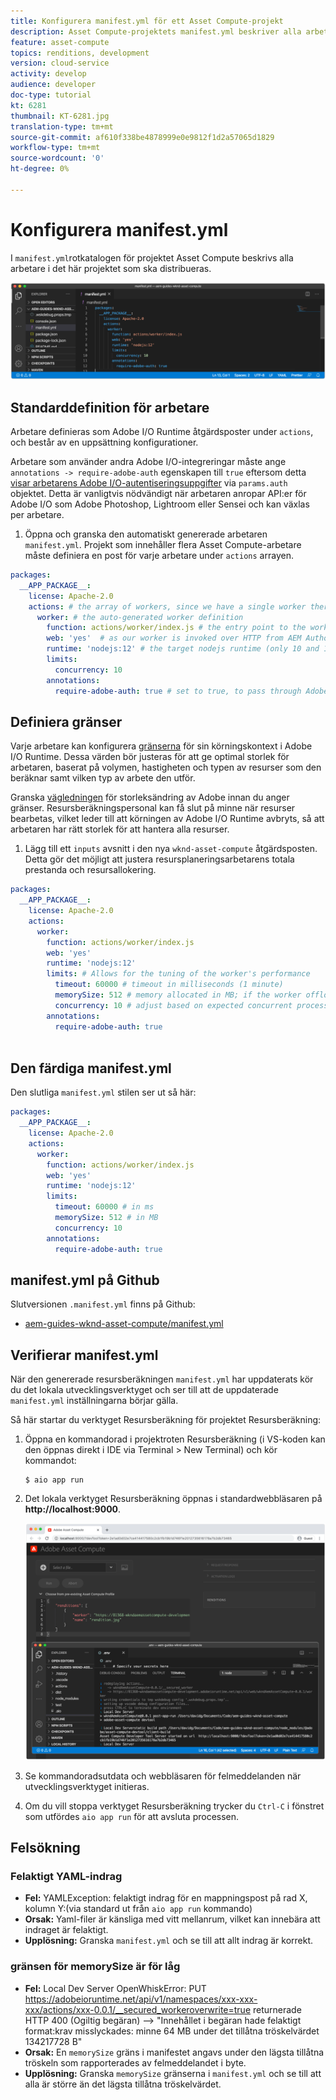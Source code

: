 ```yaml
---
title: Konfigurera manifest.yml för ett Asset Compute-projekt
description: Asset Compute-projektets manifest.yml beskriver alla arbetare i det här projektet som ska distribueras.
feature: asset-compute
topics: renditions, development
version: cloud-service
activity: develop
audience: developer
doc-type: tutorial
kt: 6281
thumbnail: KT-6281.jpg
translation-type: tm+mt
source-git-commit: af610f338be4878999e0e9812f1d2a57065d1829
workflow-type: tm+mt
source-wordcount: '0'
ht-degree: 0%

---
```



# Konfigurera manifest.yml

I `manifest.yml`rotkatalogen för projektet Asset Compute beskrivs alla arbetare i det här projektet som ska distribueras.

![manifest.yml](./assets/manifest/manifest.png)

## Standarddefinition för arbetare

Arbetare definieras som Adobe I/O Runtime åtgärdsposter under `actions`, och består av en uppsättning konfigurationer.

Arbetare som använder andra Adobe I/O-integreringar måste ange `annotations -> require-adobe-auth` egenskapen till `true` eftersom detta [visar arbetarens Adobe I/O-autentiseringsuppgifter](https://docs.adobe.com/content/help/en/asset-compute/using/extend/develop-custom-application.html#access-adobe-apis) via `params.auth` objektet. Detta är vanligtvis nödvändigt när arbetaren anropar API:er för Adobe I/O som Adobe Photoshop, Lightroom eller Sensei och kan växlas per arbetare.

1. Öppna och granska den automatiskt genererade arbetaren `manifest.yml`. Projekt som innehåller flera Asset Compute-arbetare måste definiera en post för varje arbetare under `actions` arrayen.

```yml
packages:
  __APP_PACKAGE__:
    license: Apache-2.0
    actions: # the array of workers, since we have a single worker there is only one entry beneath actions
      worker: # the auto-generated worker definition
        function: actions/worker/index.js # the entry point to the worker 
        web: 'yes'  # as our worker is invoked over HTTP from AEM Author service
        runtime: 'nodejs:12' # the target nodejs runtime (only 10 and 12 are supported)
        limits:
          concurrency: 10
        annotations:
          require-adobe-auth: true # set to true, to pass through Adobe I/O access token/client id via params.auth in the worker, typically required when the worker calls out to Adobe I/O APIs such as the Adobe Photoshop, Lightroom or Sensei APIs.
```

## Definiera gränser

Varje arbetare kan konfigurera [gränserna](https://www.adobe.io/apis/experienceplatform/runtime/docs.html#!adobedocs/adobeio-runtime/master/guides/system_settings.md) för sin körningskontext i Adobe I/O Runtime. Dessa värden bör justeras för att ge optimal storlek för arbetaren, baserat på volymen, hastigheten och typen av resurser som den beräknar samt vilken typ av arbete den utför.

Granska [vägledningen](https://docs.adobe.com/content/help/en/asset-compute/using/extend/develop-custom-application.html#sizing-workers) för storleksändring av Adobe innan du anger gränser. Resursberäkningspersonal kan få slut på minne när resurser bearbetas, vilket leder till att körningen av Adobe I/O Runtime avbryts, så att arbetaren har rätt storlek för att hantera alla resurser.

1. Lägg till ett `inputs` avsnitt i den nya `wknd-asset-compute` åtgärdsposten. Detta gör det möjligt att justera resursplaneringsarbetarens totala prestanda och resursallokering.

```yml
packages:
  __APP_PACKAGE__:
    license: Apache-2.0
    actions: 
      worker:
        function: actions/worker/index.js 
        web: 'yes' 
        runtime: 'nodejs:12'
        limits: # Allows for the tuning of the worker's performance
          timeout: 60000 # timeout in milliseconds (1 minute)
          memorySize: 512 # memory allocated in MB; if the worker offloads heavy computational work to other Web services this number can be reduced
          concurrency: 10 # adjust based on expected concurrent processing and timeout 
        annotations:
          require-adobe-auth: true
           
```

## Den färdiga manifest.yml

Den slutliga `manifest.yml` stilen ser ut så här:

```yml
packages:
  __APP_PACKAGE__:
    license: Apache-2.0
    actions: 
      worker:
        function: actions/worker/index.js 
        web: 'yes' 
        runtime: 'nodejs:12'
        limits:
          timeout: 60000 # in ms
          memorySize: 512 # in MB
          concurrency: 10 
        annotations:
          require-adobe-auth: true
```

## manifest.yml på Github

Slutversionen `.manifest.yml` finns på Github:

+ [aem-guides-wknd-asset-compute/manifest.yml](https://github.com/adobe/aem-guides-wknd-asset-compute/blob/master/manifest.yml)


## Verifierar manifest.yml

När den genererade resursberäkningen `manifest.yml` har uppdaterats kör du det lokala utvecklingsverktyget och ser till att de uppdaterade `manifest.yml` inställningarna börjar gälla.

Så här startar du verktyget Resursberäkning för projektet Resursberäkning:

1. Öppna en kommandorad i projektroten Resursberäkning (i VS-koden kan den öppnas direkt i IDE via Terminal > New Terminal) och kör kommandot:

   ```
   $ aio app run
   ```

1. Det lokala verktyget Resursberäkning öppnas i standardwebbläsaren på __http://localhost:9000__.

   ![aio-appkörning](assets/environment-variables/aio-app-run.png)

1. Se kommandoradsutdata och webbläsaren för felmeddelanden när utvecklingsverktyget initieras.
1. Om du vill stoppa verktyget Resursberäkning trycker du `Ctrl-C` i fönstret som utfördes `aio app run` för att avsluta processen.

## Felsökning

### Felaktigt YAML-indrag

+ __Fel:__ YAMLException: felaktigt indrag för en mappningspost på rad X, kolumn Y:(via standard ut från `aio app run` kommando)
+ __Orsak:__ Yaml-filer är känsliga med vitt mellanrum, vilket kan innebära att indraget är felaktigt.
+ __Upplösning:__ Granska `manifest.yml` och se till att allt indrag är korrekt.

### gränsen för memorySize är för låg

+ __Fel:__  Local Dev Server OpenWhiskError: PUT https://adobeioruntime.net/api/v1/namespaces/xxx-xxx-xxx/actions/xxx-0.0.1/__secured_workeroverwrite=true returnerade HTTP 400 (Ogiltig begäran) —> &quot;Innehållet i begäran hade felaktigt format:krav misslyckades: minne 64 MB under det tillåtna tröskelvärdet 134217728 B&quot;
+ __Orsak:__ En `memorySize` gräns i manifestet angavs under den lägsta tillåtna tröskeln som rapporterades av felmeddelandet i byte.
+ __Upplösning:__  Granska `memorySize` gränserna i `manifest.yml` och se till att alla är större än det lägsta tillåtna tröskelvärdet.